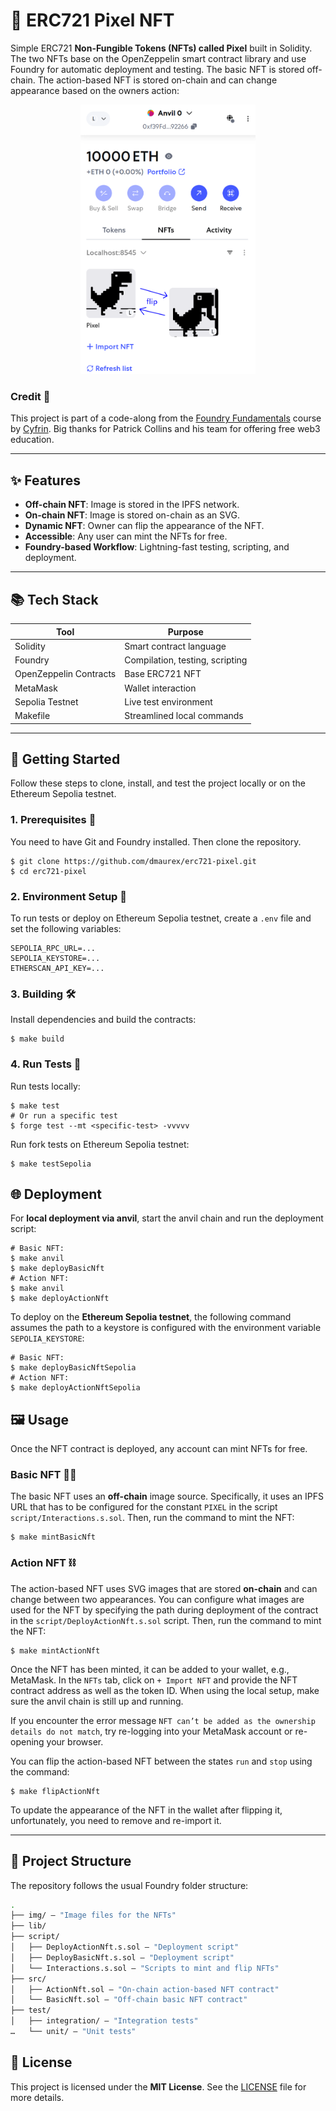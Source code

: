 
# 👾 ERC721 Pixel NFT

Simple ERC721 **Non-Fungible Tokens (NFTs) called Pixel** built in Solidity. The two NFTs base on the OpenZeppelin smart contract library and use Foundry for automatic deployment and testing. The basic NFT is stored off-chain. The action-based NFT is stored on-chain and can change appearance based on the owners action:

<p style="text-align: center"><img src="./wallet-screenshot.png" width="280" alt="wallet-screenshot" /></p>

### Credit 🙏
This project is part of a code-along from the [Foundry Fundamentals](https://updraft.cyfrin.io/courses/foundry) course by [Cyfrin](https://cyfrin.io/). Big thanks for Patrick Collins and his team for offering free web3 education.

---

## ✨ Features

- **Off-chain NFT**: Image is stored in the IPFS network.
- **On-chain NFT**: Image is stored on-chain as an SVG.
- **Dynamic NFT**: Owner can flip the appearance of the NFT.
- **Accessible**: Any user can mint the NFTs for free.
- **Foundry-based Workflow**: Lightning-fast testing, scripting, and deployment.

---

## 📚 Tech Stack

| Tool            | Purpose                                     |
|-----------------|---------------------------------------------|
| Solidity        | Smart contract language                     |
| Foundry         | Compilation, testing, scripting             |
| OpenZeppelin Contracts | Base ERC721 NFT                      |
| MetaMask        | Wallet interaction                          |
| Sepolia Testnet | Live test environment                       |
| Makefile        | Streamlined local commands                  |

---

## 🚀 Getting Started
Follow these steps to clone, install, and test the project locally or on the Ethereum Sepolia testnet.

### 1. Prerequisites 🧰
You need to have Git and Foundry installed. Then clone the repository.

```shell
$ git clone https://github.com/dmaurex/erc721-pixel.git
$ cd erc721-pixel
```

### 2. Environment Setup 🔐
To run tests or deploy on Ethereum Sepolia testnet, create a `.env` file and set the following variables:
```
SEPOLIA_RPC_URL=...
SEPOLIA_KEYSTORE=...
ETHERSCAN_API_KEY=...
```

### 3. Building 🛠️
Install dependencies and build the contracts:

```shell
$ make build
```

### 4. Run Tests 📝
Run tests locally:

```shell
$ make test
# Or run a specific test
$ forge test --mt <specific-test> -vvvvv
```

Run fork tests on Ethereum Sepolia testnet:

```shell
$ make testSepolia
```


## 🌐 Deployment
For **local deployment via anvil**, start the anvil chain and run the deployment script:

```shell
# Basic NFT:
$ make anvil
$ make deployBasicNft
# Action NFT:
$ make anvil
$ make deployActionNft
```

To deploy on the **Ethereum Sepolia testnet**, the following command assumes the path to a keystore is configured with the environment variable `SEPOLIA_KEYSTORE`:

```shell
# Basic NFT:
$ make deployBasicNftSepolia
# Action NFT:
$ make deployActionNftSepolia
```


## 🖼️ Usage
Once the NFT contract is deployed, any account can mint NFTs for free.

### Basic NFT ⛓️‍💥
The basic NFT uses an **off-chain** image source. Specifically, it uses an IPFS URL that has to be configured for the constant `PIXEL` in the script `script/Interactions.s.sol`. Then, run the command to mint the NFT:

```shell
$ make mintBasicNft
```

### Action NFT ⛓️
The action-based NFT uses SVG images that are stored **on-chain** and can change between two appearances. You can configure what images are used for the NFT by specifying the path during deployment of the contract in the `script/DeployActionNft.s.sol` script. Then, run the command to mint the NFT:

```shell
$ make mintActionNft
```

Once the NFT has been minted, it can be added to your wallet, e.g., MetaMask. In the `NFTs` tab, click on `+ Import NFT` and provide the NFT contract address as well as the token ID. When using the local setup, make sure the anvil chain is still up and running.

If you encounter the error message `NFT can’t be added as the ownership details do not match`, try re-logging into your MetaMask account or re-opening your browser.

You can flip the action-based NFT between the states `run` and `stop` using the command:

```shell
$ make flipActionNft
```

To update the appearance of the NFT in the wallet after flipping it, unfortunately, you need to remove and re-import it.


---

## 📂 Project Structure
The repository follows the usual Foundry folder structure:

```bash
.
├── img/ — "Image files for the NFTs"
├── lib/
├── script/
│   ├── DeployActionNft.s.sol — "Deployment script"
│   ├── DeployBasicNft.s.sol — "Deployment script"
│   └── Interactions.s.sol — "Scripts to mint and flip NFTs"
├── src/
│   ├── ActionNft.sol — "On-chain action-based NFT contract"
│   └── BasicNft.sol — "Off-chain basic NFT contract"
├── test/
│   ├── integration/ — "Integration tests"
…   └── unit/ — "Unit tests"
```


## 📜 License
This project is licensed under the **MIT License**. See the [LICENSE](./LICENSE) file for more details.
